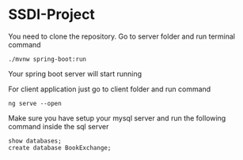# SSDI-Project

You need to clone the repository.
Go to server folder and run terminal command
```
./mvnw spring-boot:run
```
Your spring boot server will start running

For client application just go to client folder and run command
```
ng serve --open
```

Make sure you have setup your mysql server and run the following command inside the sql server
```
show databases;
create database BookExchange;
```
